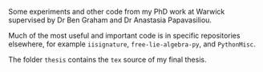 Some experiments and other code from my PhD work at Warwick supervised by Dr Ben Graham and Dr Anastasia Papavasiliou.

Much of the most useful and important code is in specific repositories elsewhere, for example `iisignature`, `free-lie-algebra-py`, and `PythonMisc`.

The folder `thesis` contains the `tex` source of my final thesis.
